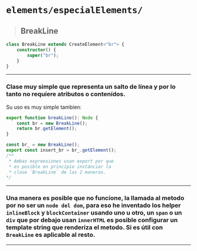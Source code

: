# `elements/especialElements/`

> ## BreakLine

```typescript
class BreakLine extends CreateElement<"br"> {
    constructor() {
        super("br");
    }
}
```
---

### Clase muy simple que representa un salto de línea y por lo tanto no requíere atributos o contenídos.

Su uso es muy simple tambíen:
```typescript
export function breakLine(): Node {
    const br = new BreakLine();
    return br.getElement();
}

const br_ = new BreakLine();
export const insert_br = br_.getElement();
/**
 * Ambas expreesiones usan export por que
 * es posible en princípio instánciar la
 * clase `BreakLine` de las 2 maneras.
*/
```
---

### Una manera es posible que no funcíone, la llamada al metodo por no ser un `node del dom`, para eso he inventado los helper `inlineBlock` y `blockContainer` usando uno u otro, un `span` o un `div` que por debajo usan `innerHTML` es posible configurar un template string que renderíza el metodo. Si es útil con `BreakLine` es aplicable al resto.

---
